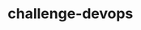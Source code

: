 # challenge-devops

<!-- mkdocs build
git add .
git commit -m "Initial commit"
git push origin master
mkdocs gh-deploy -->

<!-- https://hub.docker.com/r/squidfunk/mkdocs-material -->
<!-- https://medium.com/norsys-octogone/using-mkdocs-to-create-your-documentation-48f503219bc4 -->

<!-- docker run --rm -it -v ${PWD}:/docs squidfunk/mkdocs-material build -->

<!-- docker run --rm -it -v ~/.ssh:/root/.ssh -v ${PWD}:/docs squidfunk/mkdocs-material gh-deploy -->

<!-- docker run --rm -it -p 8000:8000 -v ${PWD}:/docs squidfunk/mkdocs-material -->